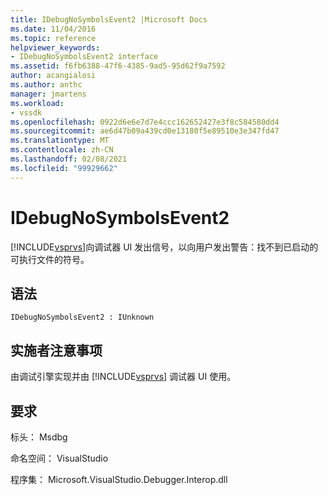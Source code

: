 ```yaml
---
title: IDebugNoSymbolsEvent2 |Microsoft Docs
ms.date: 11/04/2016
ms.topic: reference
helpviewer_keywords:
- IDebugNoSymbolsEvent2 interface
ms.assetid: f6fb6388-47f6-4385-9ad5-95d62f9a7592
author: acangialosi
ms.author: anthc
manager: jmartens
ms.workload:
- vssdk
ms.openlocfilehash: 0922d6e6e7d7e4ccc162652427e3f8c584580dd4
ms.sourcegitcommit: ae6d47b09a439cd0e13180f5e89510e3e347fd47
ms.translationtype: MT
ms.contentlocale: zh-CN
ms.lasthandoff: 02/08/2021
ms.locfileid: "99929662"
---
```

# <a name="idebugnosymbolsevent2"></a>IDebugNoSymbolsEvent2
[!INCLUDE[vsprvs](../../../code-quality/includes/vsprvs_md.md)]向调试器 UI 发出信号，以向用户发出警告：找不到已启动的可执行文件的符号。

## <a name="syntax"></a>语法

```
IDebugNoSymbolsEvent2 : IUnknown
```

## <a name="notes-for-implementers"></a>实施者注意事项
 由调试引擎实现并由 [!INCLUDE[vsprvs](../../../code-quality/includes/vsprvs_md.md)] 调试器 UI 使用。

## <a name="requirements"></a>要求
 标头： Msdbg

 命名空间： VisualStudio

 程序集： Microsoft.VisualStudio.Debugger.Interop.dll
